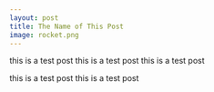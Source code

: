 ```yaml
---
layout: post
title: The Name of This Post
image: rocket.png
---
```


this is a test post this is a test post
this is a test post
<!--more-->
this is a test post
this is a test post

